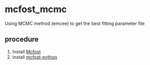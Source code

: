 # mcfost_mcmc
Using MCMC method (emcee) to get the best fitting parameter file

## procedure
1. Install [Mcfost](https://ipag.osug.fr/~pintec/mcfost/docs/html/overview.html)
2. Install [mcfost-python](https://github.com/dreamjade/mcfost-python)
